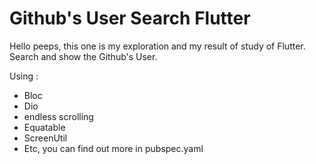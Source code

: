 # Github's User Search Flutter

Hello peeps, this one is my exploration and my result of study of Flutter. Search and show the Github's User.

Using :
- Bloc
- Dio
- endless scrolling
- Equatable
- ScreenUtil
- Etc, you can find out more in pubspec.yaml
